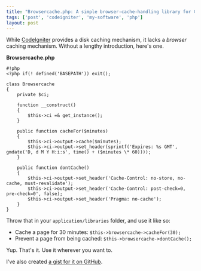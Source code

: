 ```yaml
---
title: "Browsercache.php: A simple browser-cache-handling library for CodeIgniter"
tags: ['post', 'codeigniter', 'my-software', 'php']
layout: post
---
```


While [CodeIgniter](http://codeigniter.com) provides a disk caching
mechanism, it lacks a *browser* caching mechanism. Without a lengthy
introduction, here's one.<!--more-->

**Browsercache.php**

    #!php
    <?php if(! defined('BASEPATH')) exit();

    class Browsercache
    {
        private $ci;

        function __construct()
        {
            $this->ci =& get_instance();
        }

        public function cacheFor($minutes)
        {
            $this->ci->output->cache($minutes);
            $this->ci->output->set_header(sprintf('Expires: %s GMT', gmdate('D, d M Y H:i:s', time() + ($minutes \* 60))));
        }

        public function dontCache()
        {
            $this->ci->output->set_header('Cache-Control: no-store, no-cache, must-revalidate');
            $this->ci->output->set_header('Cache-Control: post-check=0, pre-check=0', false);
            $this->ci->output->set_header('Pragma: no-cache');
        }
    }

Throw that in your `application/libraries` folder, and use it like so:

-   Cache a page for 30 minutes: `$this->browsercache->cacheFor(30);`
-   Prevent a page from being cached:
    `$this->browsercache->dontCache();`

Yup. That's it. Use it wherever you want to.

I've also created [a gist for it on
GitHub](https://gist.github.com/haliphax/5545491).
